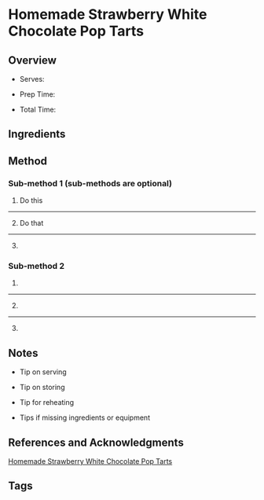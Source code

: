 # Homemade Strawberry White Chocolate Pop Tarts

## Overview

- Serves:

- Prep Time:

- Total Time:

## Ingredients



## Method

### Sub-method 1 (sub-methods are optional)

1. Do this
---
2. Do that
---
3.

### Sub-method 2

1.
---
2.
---
3.

## Notes

- Tip on serving

- Tip on storing

- Tip for reheating

- Tips if missing ingredients or equipment

## References and Acknowledgments

[Homemade Strawberry White Chocolate Pop Tarts](https://www.halfbakedharvest.com/homemade-strawberry-white-chocolate-pop-tarts/)

## Tags


